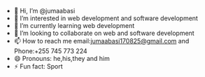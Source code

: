 - 👋 Hi, I’m @jumaabasi
- 👀 I’m interested in web development and software development
- 🌱 I’m currently learning web development
- 💞️ I’m looking to collaborate on web and software development
- 📫 How to reach me email:jumaabasi170825@gmail.com and Phone:+255 745 773 224
- 😄 Pronouns: he,his,they and him
- ⚡ Fun fact: Sport

<!---
jumaabasi/jumaabasi is a ✨ special ✨ repository because its `README.md` (this file) appears on your GitHub profile.
You can click the Preview link to take a look at your changes.
--->
